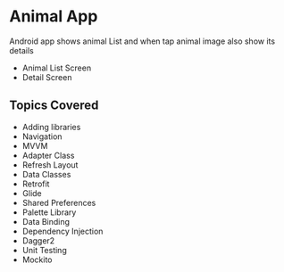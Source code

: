 # Animal App

Android app shows animal List and when tap animal image also show its details

- Animal List Screen
- Detail Screen

## Topics Covered
- Adding libraries
- Navigation
- MVVM
- Adapter Class
- Refresh Layout
- Data Classes
- Retrofit
- Glide
- Shared Preferences
- Palette Library
- Data Binding
- Dependency Injection
- Dagger2
- Unit Testing
- Mockito
